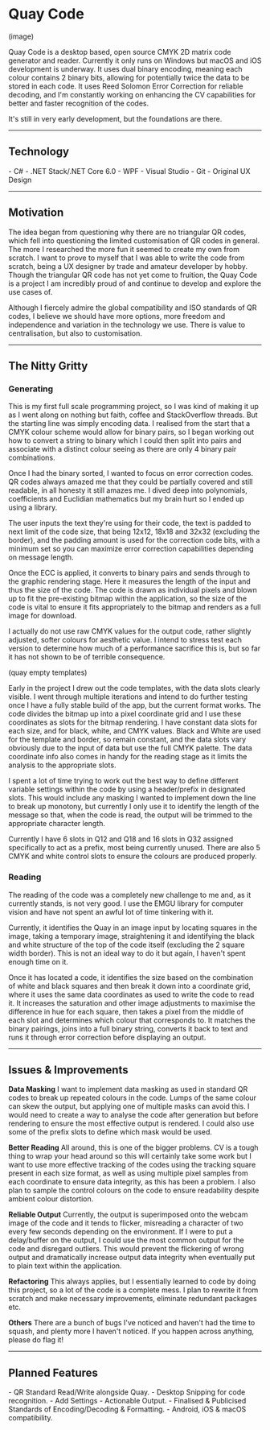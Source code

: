 # Quay Code
(image)

Quay Code is a desktop based, open source CMYK 2D matrix code generator and reader. Currently it only runs on Windows but macOS and iOS development is underway. It uses dual binary encoding, meaning each colour contains 2 binary bits, allowing for potentially twice the data to be stored in each code. It uses Reed Solomon Error Correction for reliable decoding, and I'm constantly working on enhancing the CV capabilities for better and faster recognition of the codes.

It's still in very early development, but the foundations are there.

---
<h2>Technology</h2>
- C#
- .NET Stack/.NET Core 6.0
- WPF
- Visual Studio
- Git
- Original UX Design

---
<h2>Motivation</h2>
The idea began from questioning why there are no triangular QR codes, which fell into questioning the limited customisation of QR codes in general. The more I researched the more fun it seemed to create my own from scratch. I want to prove to myself that I was able to write the code from scratch, being a UX designer by trade and amateur developer by hobby. Though the triangular QR code has not yet come to fruition, the Quay Code is a project I am incredibly proud of and continue to develop and explore the use cases of.

Although I fiercely admire the global compatibility and ISO standards of QR codes, I believe we should have more options, more freedom and independence and variation in the technology we use. There is value to centralisation, but also to customisation.

---
<h2>The Nitty Gritty</h2>
<h3>Generating</h3>

This is my first full scale programming project, so I was kind of making it up as I went along on nothing but faith, coffee and StackOverflow threads. But the starting line was simply encoding data. I realised from the start that a CMYK colour scheme would allow for binary pairs, so I began working out how to convert a string to binary which I could then split into pairs and associate with a distinct colour seeing as there are only 4 binary pair combinations.

Once I had the binary sorted, I wanted to focus on error correction codes. QR codes always amazed me that they could be partially covered and still readable, in all honesty it still amazes me. I dived deep into polynomials, coefficients and Euclidian mathematics but my brain hurt so I ended up using a library.

The user inputs the text they're using for their code, the text is padded to next limit of the code size, that being 12x12, 18x18 and 32x32 (excluding the border), and the padding amount is used for the correction code bits, with a minimum set so you can maximize error correction capabilities depending on message length.

Once the ECC is applied, it converts to binary pairs and sends through to the graphic rendering stage. Here it measures the length of the input and thus the size of the code. The code is drawn as individual pixels and blown up to fit the pre-existing bitmap within the application, so the size of the code is vital to ensure it fits appropriately to the bitmap and renders as a full image for download.

I actually do not use raw CMYK values for the output code, rather slightly adjusted, softer colours for aesthetic value. I intend to stress test each version to determine how much of a performance sacrifice this is, but so far it has not shown to be of terrible consequence.

(quay empty templates)

Early in the project I drew out the code templates, with the data slots clearly visible. I went through multiple iterations and intend to do further testing once I have a fully stable build of the app, but the current format works. The code divides the bitmap up into a pixel coordinate grid and I use these coordinates as slots for the bitmap rendering. I have constant data slots for each size, and for black, white, and CMYK values. Black and White are used for the template and border, so remain constant, and the data slots vary obviously due to the input of data but use the full CMYK palette. The data coordinate info also comes in handy for the reading stage as it limits the analysis to the appropriate slots.

I spent a lot of time trying to work out the best way to define different variable settings within the code by using a header/prefix in designated slots. This would include any masking I wanted to implement down the line to break up monotony, but currently I only use it to identify the length of the message so that, when the code is read, the output will be trimmed to the appropriate character length.

Currently I have 6 slots in Q12 and Q18 and 16 slots in Q32 assigned specifically to act as a prefix, most being currently unused. There are also 5 CMYK and white control slots to ensure the colours are produced properly.

<h3>Reading</h3>
The reading of the code was a completely new challenge to me and, as it currently stands, is not very good. I use the EMGU library for computer vision and have not spent an awful lot of time tinkering with it.

Currently, it identifies the Quay in an image input by locating squares in the image, taking a temporary image, straightening it and identifying the black and white structure of the top of the code itself (excluding the 2 square width border). This is not an ideal way to do it but again, I haven't spent enough time on it.

Once it has located a code, it identifies the size based on the combination of white and black squares and then break it down into a coordinate grid, where it uses the same data coordinates as used to write the code to read it. It increases the saturation and other image adjustments to maximise the difference in hue for each square, then takes a pixel from the middle of each slot and determines which colour that corresponds to. It matches the binary pairings, joins into a full binary string, converts it back to text and runs it through error correction before displaying an output.

---
<h2>Issues & Improvements</h2>

**Data Masking**
I want to implement data masking as used in standard QR codes to break up repeated colours in the code. Lumps of the same colour can skew the output, but applying one of multiple masks can avoid this. I would need to create a way to analyse the code after generation but before rendering to ensure the most effective output is rendered. I could also use some of the prefix slots to define which mask would be used.

**Better Reading**
All around, this is one of the bigger problems. CV is a tough thing to wrap your head around so this will certainly take some work but I want to use more effective tracking of the codes using the tracking square present in each size format, as well as using multiple pixel samples from each coordinate to ensure data integrity, as this has been a problem. I also plan to sample the control colours on the code to ensure readability despite ambient colour distortion.

**Reliable Output**
Currently, the output is superimposed onto the webcam image of the code and it tends to flicker, misreading a character of two every few seconds depending on the environment. If I were to put a delay/buffer on the output, I could use the most common output for the code and disregard outliers. This would prevent the flickering of wrong output and dramatically increase output data integrity when eventually put to plain text within the application.

**Refactoring**
This always applies, but I essentially learned to code by doing this project, so a lot of the code is a complete mess. I plan to rewrite it from scratch and make necessary improvements, eliminate redundant packages etc.

**Others**
There are a bunch of bugs I've noticed and haven't had the time to squash, and plenty more I haven't noticed. If you happen across anything, please do flag it!

---
<h2>Planned Features</h2>
- QR Standard Read/Write alongside Quay.
- Desktop Snipping for code recognition.
- Add Settings
- Actionable Output.
- Finalised & Publicised Standards of Encoding/Decoding & Formatting.
- Android, iOS & macOS compatibility.
